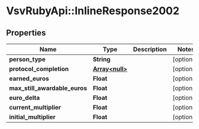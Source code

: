 # VsvRubyApi::InlineResponse2002

## Properties
Name | Type | Description | Notes
------------ | ------------- | ------------- | -------------
**person_type** | **String** |  | [optional] 
**protocol_completion** | [**Array&lt;null&gt;**](.md) |  | [optional] 
**earned_euros** | **Float** |  | [optional] 
**max_still_awardable_euros** | **Float** |  | [optional] 
**euro_delta** | **Float** |  | [optional] 
**current_multiplier** | **Float** |  | [optional] 
**initial_multiplier** | **Float** |  | [optional] 


